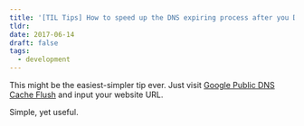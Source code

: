 ```yaml
---
title: '[TIL Tips] How to speed up the DNS expiring process after you DNS change'
tldr:
date: 2017-06-14
draft: false
tags:
  - development
---
```

This might be the easiest-simpler tip ever. Just visit [Google Public DNS Cache Flush](https://developers.google.com/speed/public-dns/cache) and input your website URL.

Simple, yet useful.
